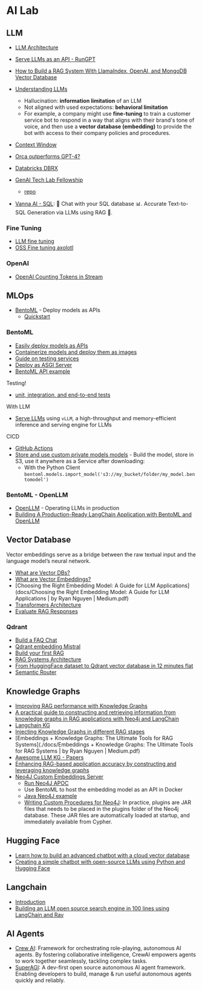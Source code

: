 # AI Lab

## LLM

- [LLM Architecture](https://github.blog/2023-10-30-the-architecture-of-todays-llm-applications/)
- [Serve LLMs as an API - RunGPT](https://github.com/jina-ai/rungpt)
- [How to Build a RAG System With LlamaIndex, OpenAI, and MongoDB Vector Database](https://www.mongodb.com/developer/products/atlas/rag-with-polm-stack-llamaindex-openai-mongodb/?user_id=65e9dd753de01c671b5b0fbd&sn_type=LINKEDIN&cpost_id=65f829cf6cb6022687b77ed9&post_id=12883905854&asset_id=ADVOCACY_205_65f2c86b41a2e13b870f23be)
- [Understanding LLMs](https://www.linkedin.com/pulse/understanding-llms-fine-tuning-vs-vector-databases-christopher-daden/)

  - Hallucination: **information limitation** of an LLM
  - Not aligned with used expectations: **behavioral limitation**
  - For example, a company might use **fine-tuning** to train a customer service bot to respond in a way that aligns with their brand's tone of voice, and then use a **vector database (embedding)** to provide the bot with access to their company policies and procedures.

- [Context Window](https://www.hopsworks.ai/dictionary/context-window-for-llms)

- [Orca outperforms GPT-4?](https://www.microsoft.com/en-us/research/project/orca/)
- [Databricks DBRX](https://www.databricks.com/blog/announcing-dbrx-new-standard-efficient-open-source-customizable-llms?utm_source=bambu&utm_medium=social&utm_campaign=advocacy&blaid=5834947)
- [GenAI Tech Lab Fellowship](https://mltechniques.com/machine-learning-professional-certifications/genaitechlab-fellowship/)
  - [repo](https://github.com/VincentGranville/Large-Language-Models?tab=readme-ov-file)

- [Vanna AI - SQL](https://github.com/vanna-ai/vanna): 🤖 Chat with your SQL database 📊. Accurate Text-to-SQL Generation via LLMs using RAG 🔄.

### Fine Tuning

- [LLM fine tuning](https://www.superannotate.com/blog/llm-fine-tuning)
- [OSS Fine tuning axolotl](https://github.com/OpenAccess-AI-Collective/axolotl)

### OpenAI

- [OpenAI Counting Tokens in Stream](https://news.ycombinator.com/item?id=39699917)

## MLOps

- [BentoML](https://www.bentoml.com/) - Deploy models as APIs
  - [Quickstart](https://docs.bentoml.com/en/latest/get-started/quickstart.html?_gl=1*1fqas9*_gcl_au*MTM2MTE1NzEzMi4xNzExMjIxMjgx)

### BentoML

- [Easily deploy models as APIs](https://docs.bentoml.com/en/latest/guides/services.html)
- [Containerize models and deploy them as images](https://docs.bentoml.com/en/latest/guides/containerization.html)
- [Guide on testing services](https://docs.bentoml.com/en/latest/guides/testing.html)
- [Deploy as ASGI Server](https://docs.bentoml.com/en/latest/guides/asgi.html)
- [BentoML API example](https://github.com/bentoml/transformers-nlp-service/blob/main/service.py)

Testing!
- [unit, integration, and end-to-end tests](https://docs.bentoml.org/en/latest/guides/testing.html)

With LLM

- [Serve LLMs](https://docs.bentoml.com/en/latest/use-cases/large-language-models/vllm.html) using `vLLM`, a high-throughput and memory-efficient inference and serving engine for LLMs

CICD

- [GitHub Actions](https://docs.bentoml.com/en/v1.1.11/guides/github-actions.html)
- [Store and use custom private models models](https://docs.bentoml.org/en/latest/guides/model-store.html) - Build the model, store in S3, use it anywhere as a Service after downloading:
  - With the Python Client `bentoml.models.import_model('s3://my_bucket/folder/my_model.bentomodel')`

### BentoML - OpenLLM

- [OpenLLM](https://github.com/bentoml/OpenLLM) - Operating LLMs in production
- [Building A Production-Ready LangChain Application with BentoML and OpenLLM](https://www.bentoml.com/blog/building-a-production-ready-langchain-application-with-bentoml-and-openllm)

## Vector Database

Vector embeddings serve as a bridge between the raw textual input and the language model’s neural network.

- [What are Vector DBs?](https://qdrant.tech/articles/what-is-a-vector-database/)
- [What are Vector Embeddings?](https://qdrant.tech/articles/what-are-embeddings/)
- [Choosing the Right Embedding Model: A Guide for LLM Applications](docs/Choosing the Right Embedding Model: A Guide for LLM Applications | by Ryan Nguyen | Medium.pdf)
- [Transformers Architecture](https://arxiv.org/abs/1706.03762)
- [Evaluate RAG Responses](https://superlinked.com/vectorhub/evaluating-retrieval-augmented-generation-a-framework-for-assessment)

### Qdrant

- [Build a FAQ Chat](https://qdrant.tech/articles/faq-question-answering/)
- [Qdrant embedding Mistral](https://qdrant.tech/documentation/embeddings/mistral/)
- [Build your first RAG](https://www.packtpub.com/article-hub/build-your-first-rag-with-qdrant)
- [RAG Systems Architecture](https://qdrant.tech/articles/what-is-rag-in-ai/#)
- [From HuggingFace dataset to Qdrant vector database in 12 minutes flat](https://www.gptechblog.com/from-huggingface-dataset-to-qdrant-vector-database-in-12-minutes-flat/)
- [Semantic Router](https://qdrant.tech/documentation/frameworks/semantic-router/)

## Knowledge Graphs

- [Improving RAG performance with Knowledge Graphs](https://superlinked.com/vectorhub/improving-rag-performance-with-knowledge-graphs)
- [A practical guide to constructing and retrieving information from knowledge graphs in RAG applications with Neo4j and LangChain](https://blog.langchain.dev/enhancing-rag-based-applications-accuracy-by-constructing-and-leveraging-knowledge-graphs/)
- [Langchain KG](https://python.langchain.com/docs/use_cases/graph/quickstart)
- [Injecting Knowledge Graphs in different RAG stages](https://medium.com/enterprise-rag/injecting-knowledge-graphs-in-different-rag-stages-a3cd1221f57b)
- [Embeddings + Knowledge Graphs: The Ultimate Tools for RAG Systems](./docs/Embeddings + Knowledge Graphs: The Ultimate Tools for RAG Systems | by Ryan Nguyen | Medium.pdf)
- [Awesome LLM KG - Papers](https://github.com/RManLuo/Awesome-LLM-KG)
- [Enhancing RAG-based application accuracy by constructing and leveraging knowledge graphs](https://blog.langchain.dev/enhancing-rag-based-applications-accuracy-by-constructing-and-leveraging-knowledge-graphs/)
- [Neo4J Custom Embeddings Server](https://medium.com/@manojkumarvohra9/rag-on-knowledge-graphs-using-zephyr-7b-2f34f99a9747)
  - [Run Neo4J APOC](https://neo4j.com/labs/apoc/5/installation/)
  - Use BentoML to host the embedding model as an API in Docker
  - [Java Neo4J example](https://github.com/michael-simons/neo4j-examples-and-tips/blob/master/examples/testing-ogm-against-embedded-with-apoc/src/test/java/org/neo4j/tips/testing/testing_ogm_against_embedded_with_apoc/ApplicationTests.java#L53)
  - [Writing Custom Procedures for Neo4J](https://medium.com/@st3llasia/writing-custom-procedures-for-neo4j-d20e28dc7afe): In practice, plugins are JAR files that needs to be placed in the plugins folder of the Neo4j database. These JAR files are automatically loaded at startup, and immediately available from Cypher. 

## Hugging Face

- [Learn how to build an advanced chatbot with a cloud vector database](https://gurjeet333.medium.com/learn-how-to-build-a-chatbot-from-scratch-on-a-free-cloud-vector-database-193a7fa29c13)
- [Creating a simple chatbot with open-source LLMs using Python and Hugging Face](https://medium.com/@danushidk507/creating-a-simple-chatbot-with-open-source-llms-using-python-and-hugging-face-01a9f5a7ebdf)

## Langchain

- [Introduction](https://python.langchain.com/docs/get_started/introduction)
- [Building an LLM open source search engine in 100 lines using LangChain and Ray](https://www.anyscale.com/blog/llm-open-source-search-engine-langchain-ray)

## AI Agents

- [Crew AI](https://crewai.com): Framework for orchestrating role-playing, autonomous AI agents. By fostering collaborative intelligence, CrewAI empowers agents to work together seamlessly, tackling complex tasks.
- [SuperAGI](https://github.com/TransformerOptimus/SuperAGI): A dev-first open source autonomous AI agent framework. Enabling developers to build, manage & run useful autonomous agents quickly and reliably.